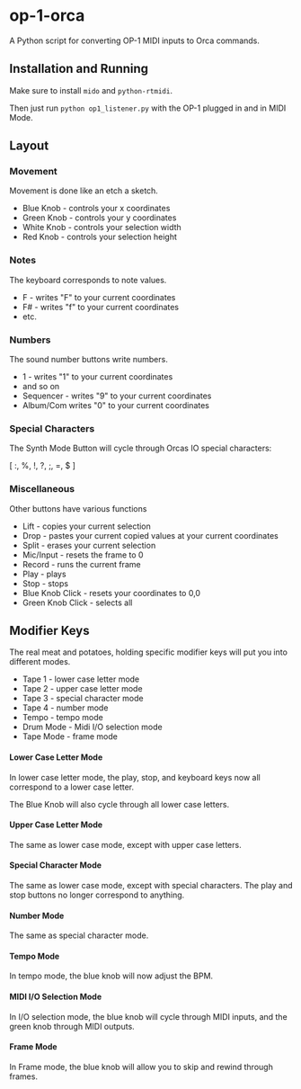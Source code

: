# op-1-orca
A Python script for converting OP-1 MIDI inputs to Orca commands.

## Installation and Running
Make sure to install `mido` and `python-rtmidi`.

Then just run `python op1_listener.py` with the OP-1 plugged in and in MIDI Mode.

## Layout

### Movement

Movement is done like an etch a sketch.

- Blue Knob - controls your x coordinates
- Green Knob - controls your y coordinates
- White Knob - controls your selection width
- Red Knob - controls your selection height

### Notes

The keyboard corresponds to note values.

- F - writes "F" to your current coordinates
- F# - writes "f" to your current coordinates
- etc.

### Numbers
The sound number buttons write numbers.

- 1 - writes "1" to your current coordinates
- and so on
- Sequencer - writes "9" to your current coordinates
- Album/Com writes "0" to your current coordinates

### Special Characters
The Synth Mode Button will cycle through Orcas IO special characters:

[ :, %, !, ?, ;, =, $ ]

### Miscellaneous
Other buttons have various functions

- Lift - copies your current selection
- Drop - pastes your current copied values at your current coordinates
- Split - erases your current selection
- Mic/Input - resets the frame to 0
- Record - runs the current frame
- Play - plays
- Stop - stops
- Blue Knob Click - resets your coordinates to 0,0
- Green Knob Click - selects all

## Modifier Keys
The real meat and potatoes, holding specific modifier keys will put you into different modes.

- Tape 1 - lower case letter mode
- Tape 2 - upper case letter mode
- Tape 3 - special character mode
- Tape 4 - number mode
- Tempo - tempo mode
- Drum Mode - Midi I/O selection mode
- Tape Mode - frame mode

#### Lower Case Letter Mode
In lower case letter mode, the play, stop, and keyboard keys now all correspond to a lower case letter.

The Blue Knob will also cycle through all lower case letters.

#### Upper Case Letter Mode
The same as lower case mode, except with upper case letters.

#### Special Character Mode
The same as lower case mode, except with special characters. The play and stop buttons no longer correspond to anything.

#### Number Mode
The same as special character mode.

#### Tempo Mode
In tempo mode, the blue knob will now adjust the BPM.

#### MIDI I/O Selection Mode
In I/O selection mode, the blue knob will cycle through MIDI inputs, and the green knob through MIDI outputs.

#### Frame Mode
In Frame mode, the blue knob will allow you to skip and rewind through frames.
